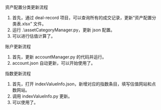 资产配置分类更新流程

1. 首先，通过 deal-record 项目，可以查询所有的成交记录，更新“资产配置分类表.xlsx” 文件。
2. 运行 .\assetCategoryManager.py，更新 json 配置。
3. 可以进行估值计算了。

账户更新流程

1. 首先，更新 accountManager.py 的代码并运行。
2. account.json 自动更新，可以开始使用了。

指数更新流程

1. 首先，打开 indexValueInfo.json，新增对应的指数条目，填写估值网站和点数网站。
2. 调用 indexValueInfo.py 更新。
3. 可以使用了。